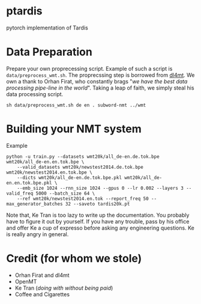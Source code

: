 # ptardis
pytorch implementation of Tardis

# Data Preparation
Prepare your own proprecessing script. Example of such a script is
`data/preprocess_wmt.sh`. The proprecssing step is borrowed from [dl4mt](https://github.com/nyu-dl/dl4mt-tutorial). We own a thank to Orhan Firat, who constantly brags "_we have the best data processing pipe-line in the world_". Taking a leap of faith, we simply steal his data processing script.

```
sh data/preprocess_wmt.sh de en . subword-nmt ../wmt
```

# Building your NMT system

Example
```
python -u train.py --datasets wmt20k/all_de-en.de.tok.bpe wmt20k/all_de-en.en.tok.bpe \
    --valid_datasets wmt20k/newstest2014.de.tok.bpe wmt20k/newstest2014.en.tok.bpe \
    --dicts wmt20k/all_de-en.de.tok.bpe.pkl wmt20k/all_de-en.en.tok.bpe.pkl \
    --emb_size 1024 --rnn_size 1024 --gpus 0 --lr 0.002 --layers 3 --valid_freq 5000 --batch_size 64 \
    --ref wmt20k/newstest2014.en.tok --report_freq 50 --max_generator_batches 32 --saveto tardis20k.pt
```

Note that, Ke Tran is too lazy to write up the documentation. You probably have to figure it out by yourself. If you have any trouble, pass by his office and offer Ke a cup of expresso before asking any engineering questions. Ke is really angry in general.

# Credit (for whom we stole)
 - Orhan Firat and dl4mt
 - OpenMT
 - Ke Tran (_doing with without being paid_)
 - Coffee and Cigarettes
